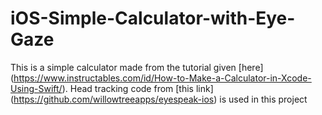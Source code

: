 # iOS-Simple-Calculator-with-Eye-Gaze
This is a simple calculator made from the tutorial given [here] (https://www.instructables.com/id/How-to-Make-a-Calculator-in-Xcode-Using-Swift/). Head tracking code from [this link] (https://github.com/willowtreeapps/eyespeak-ios) is used in this project

